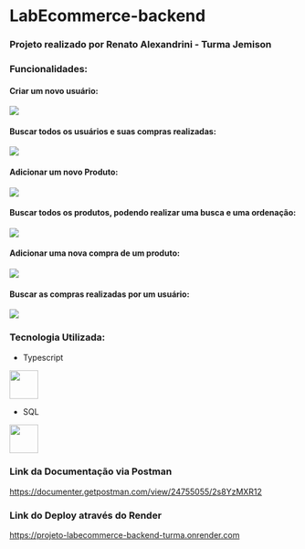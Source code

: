 

# LabEcommerce-backend

### Projeto realizado por Renato Alexandrini - Turma Jemison

### Funcionalidades:

#### Criar um novo usuário:
<img src="https://user-images.githubusercontent.com/102265620/205476694-1e2f5a3b-d1c2-41a0-859e-3107a42f0a9c.png">

#### Buscar todos os usuários e suas compras realizadas:
<img src="https://user-images.githubusercontent.com/102265620/205476697-8671fd5d-7632-410b-bf51-d5a1620a0840.png">

#### Adicionar um novo Produto:
<img src="https://user-images.githubusercontent.com/102265620/205476704-338dd7da-3e1a-44c2-b037-3b1f994cf527.png">

#### Buscar todos os produtos, podendo realizar uma busca e uma ordenação:
<img src="https://user-images.githubusercontent.com/102265620/205476713-1df61823-3645-4d57-a76c-7d51b1301c8f.png">

#### Adicionar uma nova compra de um produto:
<img src="https://user-images.githubusercontent.com/102265620/205476726-d68ccb65-cdbe-49c2-ba12-a38e8dad0392.png">

#### Buscar as compras realizadas por um usuário:
<img src="https://user-images.githubusercontent.com/102265620/205476736-1d6fa945-2555-425e-a88b-09aacc7e0abf.png">

### Tecnologia Utilizada:
* Typescript

<img src="https://user-images.githubusercontent.com/102265620/205476749-786b35ae-cb86-44ab-bff9-4bd8833284b7.png" width="50px">

* SQL

<img src="https://user-images.githubusercontent.com/102265620/205476861-68520703-8f8b-4dc9-9336-fc7d8b4a0764.jpg" width="50px">

### Link da Documentação via Postman
https://documenter.getpostman.com/view/24755055/2s8YzMXR12

### Link do Deploy através do Render
https://projeto-labecommerce-backend-turma.onrender.com


